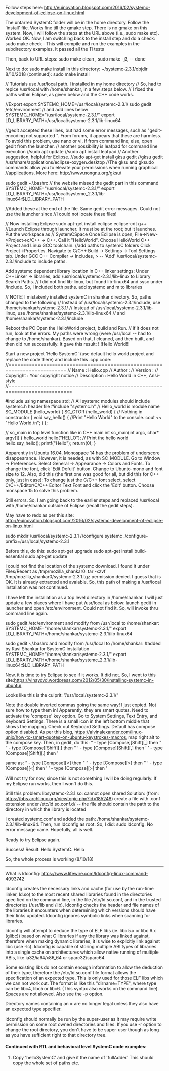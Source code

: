 Follow steps here: http://euinovation.blogspot.com/2016/02/systemc-development-of-eclipse-on-linux.html

The untarred SystemC folder will be in the home directory. Follow the 'install' file. Works fine till the gmake step. There is no gmake on this system. Now, I will follow the steps at the URL above (i.e., sudo make etc). Worked OK. Now, I am switching back to the install step and do a check: sudo make check - This will compile and run the examples in the subdirectory examples. It passed all the 11 tests

Then, back to URL steps: sudo make clean , sudo make -j3, -- done

Next to do: sudo make install in this directory: ~/systemc-2.3.1/objdir
8/10/2018 (continued):
sudo make install

// Tutorials use /usr/local path. I installed in my home directory
// So, had to replce /usr/local with /home/shankar, in a few steps below. 
// I fixed the paths within Eclipse, as given below and the C++ code works.

//Export
export SYSTEMC_HOME=/usr/local/systemc-2.3.1/
sudo gedit /etc/environment 
// and add lines below
SYSTEMC_HOME="/usr/local/systemc-2.3.1/"
export LD_LIBRARY_PATH=/usr/local/systemc-2.3.1/lib-linux64

//gedit accepted these lines, but had some error messages, such as "gedit-encoding not supported
". From forums, it appears that these are harmless. To avoid this problem, use nano or vi, if from command line; else, open gedit from the launcher.
// another possibility is leafpad for command line execution
//sudo apt update
//sudo apt install leafpad
// Another suggestion, helpful for Eclipse.
//sudo apt-get install gksu gedit
//gksu gedit /usr/share/applications/eclipse-oxygen.desktop
//The gksu and gksudo commands allow you to elevate your permissions when running graphical 
//applications. More here: http://www.nongnu.org/gksu/

sudo gedit ~/.bashrc  // the website missed the gedit part in this command
SYSTEMC_HOME="/usr/local/systemc-2.3.1/"
export LD_LIBRARY_PATH=/usr/local/systemc_2.3.1/lib-linux64:$LD_LIBRARY_PATH

//Added these at the end of the file. Same gedit error messages. Could not use the launcher since 
//I could not locate these files!

// Now installing Eclipse
sudo apt-get install eclipse eclipse-cdt g++
//Launch Eclipse through launcher. It must be at the root; but it launches. Put the workspace as
// SystemCSpace
Once Eclipse is open, File->New->Project->c/C++ -> C++. Call it "HelloWorld". Choose  HelloWorld C++ Project and Linux GCC toolchain.
//add paths to systemC folders
Click Project->Properties. Navigate to C/C++ Build -> Settings -> Tool Settings tab.
Under GCC C++ Compiler -> Includes, <click on the add icon on top RHS>> -- 'Add' /usr/local/systemc-2.3.1/include to include paths. 

Add systemc dependent library location in C++ linker settings:
Under C++Linker -> libraries,
add /usr/local/systemc-2.3.1/lib-linux to Library Search Paths. 
// I did not find lib-linux, but found lib-linux64 and sysc under /include. So, I included both paths. 
add systemc and m to libraries

// NOTE: I mistakenly installed systemC in shankar directory. So, paths changed to the following
// Instead of /usr/local/systemc-2.3.1/include, use /home/shankar/systemc-2.3.1/
// Instead of /usr/local/systemc-2.3.1/lib-linux, use /home/shankar/systemc-2.3.1/lib-linux64
// and /home/shankar/systemc-2.3.1/include

Reboot the PC
Open the HelloWorld project, build and Run.
// if it does not run, look at the errors. My paths were wrong (were /usr/local -- had to change to /home/shankar). Based on that, I cleaned, and then built, and then did run successfully. It gave this result: !!!Hello World!!!


Start a new project 'Hello SystemC' (use default hello world project and replace the code there) and include this .cpp code:
 //==========================================================================
// Name : Hello.cpp
// Author :
// Version :
// Copyright : Your copyright notice
// Description : Hello World in C++, Ansi-style
//============================================================================

#include <iostream>
using namespace std;
// All systemc modules should include systemc.h header file
#include "systemc.h"
// Hello_world is module name
SC_MODULE (hello_world) {
SC_CTOR (hello_world) {
// Nothing in constructor
}
void say_hello() {
//Print "Hello World" to the console.
cout << "Hello World.\n";
}
};

// sc_main in top level function like in C++ main
int sc_main(int argc, char* argv[]) {
hello_world hello("HELLO");
// Print the hello world
hello.say_hello();
printf("Hello");
return(0);
}

Apparently in Ubuntu 16.04, Monospace 14 has the problem of underscore disappearance. However, it is needed, as with SC_MODULE. Go to Window -> Preferences. Select General -> Appearance -> Colors and Fonts. To change the font, click 'Edit Defult' button. Change to Ubunto-mono and font size to 12. Also, did this (the first one was good for all, but did this for C++ only, just in case): 
To change just the C/C++ font select, select C/C++/Editor/C/C++ Editor Text Font and click the 'Edit' button. Choose monspace 15 to solve this problem. 

Still errors. So, I am going back to the earlier steps and replaced /usr/local with /home/shankar outside of Eclipse (recall the gedit steps). 

May have to redo as per this site: http://euinovation.blogspot.com/2016/02/systemc-development-of-eclipse-on-linux.html

sudo mkdir /usr/local/systemc-2.3.1
//configure systemc
./configure-prefix=/usr/local/systemc-2.3.1

Before this, do this:
sudo apt-get upgrade
sudo apt-get install build-essential
sudo apt-get update

I could not find the location of the systemc download. I found it under Files/Recent as /tmp/mozilla_shankar0.
tar -xzvf /tmp/mozilla_shankar0/systemc-2.3.1.tgz
permission denied. I guess that is OK. It is already extracted and avaiable. So, this path of making a /usr/local installation was not continued. 

I have left the installation as a top level directory in /home/shankar. I will just update a few places where I have put /usr/local as below:
launch gedit in launcher and open /etc/environment. Could not find it. So, will invoke thru command line again.

sudo gedit /etc/environment
and modify from /usr/local to /home/shankar:
SYSTEMC_HOME="/home/shankar/systemc-2.3.1/"
export LD_LIBRARY_PATH=/home/shankar/systemc-2.3.1/lib-linux64

sudo gedit ~/.bashrc and modify from /usr/local to /home/shankar:
#added by Ravi Shankar for SystemC installation
SYSTEMC_HOME="/home/shankar/systemc-2.3.1/"
export LD_LIBRARY_PATH=/home/shankar/systemc_2.3.1/lib-linux64:$LD_LIBRARY_PATH

Now, it is time to try Eclipse to see if it works.
It did not. So, I went to this site:https://vinaydvd.wordpress.com/2012/05/30/installing-systemc-in-ubuntu/

Looks like this is the culprit: ”/usr/local/systemc-2.3.1/”

Note the double inverted commas going the same way! I just copied. Not sure how to type them in!
Apparently, they are smart quotes. Need to activate the 'compose' key option. Go to System Settings, Text Entry, and Keyboard Settings. There is a small icon in the left bottom middle that shows the mapping. Check out Keyboard Settings. Default has compose option disabled. As per this blog, https://alvinalexander.com/linux-unix/how-to-smart-quotes-on-ubuntu-keystrokes-macros, map right alt to the compose key. Then, in gedit, do this:
“  -  type [Compose][Shift][,] then "
”  -  type [Compose][Shift][.] then "
‘  -  type [Compose][Shift][,] then '
’  -  type [Compose][Shift][.] then '

same as: 
“  -  type [Compose][<] then "
”  -  type [Compose][>] then "
‘  -  type [Compose][<] then '
’  -  type [Compose][>] then '

Will not try for now, since this is not something I will be doing regularly. If my Eclipse run works, then I won't do this. 

Still this problem:
libsystemc-2.3.1.so: cannot open shared
Solution: (from: https://bbs.archlinux.org/viewtopic.php?id=185248)
create a file with .conf extension under /etc/ld.so.conf.d/ -- the file should contain the path to the directory in which the library is located

I created systemc.conf and added the path: /home/shankar/systemc-2.3.1/lib-linux64. 
Then, run ldconfig as root. So, I did: sudo ldconfig. No error message came. Hopefully, all is well. 

Ready to try Eclipse again.

Success!
Result:
Hello SystemC.
Hello

So, the whole process is working (8/10/18)



---------------------------------------------

What is ldconfig: https://www.lifewire.com/ldconfig-linux-command-4093742


ldconfig creates the necessary links and cache (for use by the run-time linker, ld.so) to the most recent shared libraries found in the directories specified on the command line, in the file /etc/ld.so.conf, and in the trusted directories (/usr/lib and /lib). ldconfig checks the header and file names of the libraries it encounters when determining which versions should have their links updated. ldconfig ignores symbolic links when scanning for libraries.

ldconfig will attempt to deduce the type of ELF libs (ie. libc 5.x or libc 6.x (glibc)) based on what C libraries if any the library was linked against, therefore when making dynamic libraries, it is wise to explicitly link against libc (use -lc). ldconfig is capable of storing multiple ABI types of libraries into a single cache on architectures which allow native running of multiple ABIs, like ia32/ia64/x86_64 or sparc32/sparc64.

Some existing libs do not contain enough information to allow the deduction of their type, therefore the /etc/ld.so.conf file format allows the specification of an expected type. This is only used for those ELF libs which we can not work out. The format is like this "dirname=TYPE", where type can be libc4, libc5 or libc6. (This syntax also works on the command line). Spaces are not allowed. Also see the -p option.

Directory names containing an = are no longer legal unless they also have an expected type specifier.

ldconfig should normally be run by the super-user as it may require write permission on some root owned directories and files. If you use -r option to change the root directory, you don't have to be super-user though as long as you have sufficient right to that directory tree.

#### Continued with RTL and behavioral level SystemC code examples:

1. Copy 'helloSystemC' and give it the name of 'fullAdder.' This should copy the whole set of paths etc.







